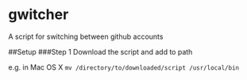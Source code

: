 # gwitcher
A script for switching between github accounts

##Setup
###Step 1
Download the script and add to path

e.g. in Mac OS X
`mv /directory/to/downloaded/script /usr/local/bin`